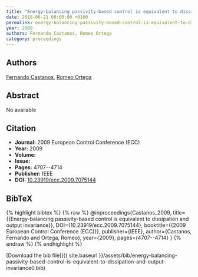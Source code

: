 ```yaml
---
title: "Energy-balancing passivity-based control is equivalent to dissipation and output invariance"
date: 2018-06-21 00:00:00 +0100
permalink: energy-balancing-passivity-based-control-is-equivalent-to-dissipation-and-output-invariance0
year: 2009
authors: Fernando Castanos, Romeo Ortega
category: proceedings
---
```

 
## Authors
[Fernando Castanos](authors/fernando-castanos), [Romeo Ortega](authors/romeo-ortega)
 
## Abstract
No  available
 
## Citation
- **Journal:** 2009 European Control Conference (ECC)
- **Year:** 2009
- **Volume:** 
- **Issue:** 
- **Pages:** 4707--4714
- **Publisher:** IEEE
- **DOI:** [10.23919/ecc.2009.7075144](https://doi.org/10.23919/ecc.2009.7075144)
 
## BibTeX
{% highlight bibtex %}
{% raw %}
@inproceedings{Castanos_2009,
  title={{Energy-balancing passivity-based control is equivalent to dissipation and output invariance}},
  DOI={10.23919/ecc.2009.7075144},
  booktitle={{2009 European Control Conference (ECC)}},
  publisher={IEEE},
  author={Castanos, Fernando and Ortega, Romeo},
  year={2009},
  pages={4707--4714}
}
{% endraw %}
{% endhighlight %}
 
[Download the bib file]({{ site.baseurl }}/assets/bib/energy-balancing-passivity-based-control-is-equivalent-to-dissipation-and-output-invariance0.bib)
 
